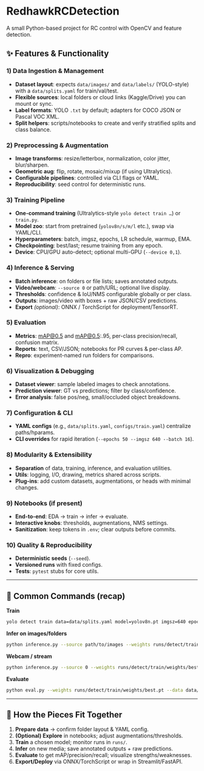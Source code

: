 # RedhawkRCDetection
A small Python-based project for RC control with OpenCV and feature detection.


## ✨ Features & Functionality

### 1) Data Ingestion & Management
- **Dataset layout**: expects `data/images/` and `data/labels/` (YOLO-style) with a `data/splits.yaml` for train/val/test.
- **Flexible sources**: local folders or cloud links (Kaggle/Drive) you can mount or sync.
- **Label formats**: YOLO `.txt` by default; adapters for COCO JSON or Pascal VOC XML.
- **Split helpers**: scripts/notebooks to create and verify stratified splits and class balance.

### 2) Preprocessing & Augmentation
- **Image transforms**: resize/letterbox, normalization, color jitter, blur/sharpen.
- **Geometric aug**: flip, rotate, mosaic/mixup (if using Ultralytics).
- **Configurable pipelines**: controlled via CLI flags or YAML.
- **Reproducibility**: seed control for deterministic runs.

### 3) Training Pipeline
- **One-command training** (Ultralytics-style `yolo detect train …`) or `train.py`.
- **Model zoo**: start from pretrained (`yolov8n/s/m/l` etc.), swap via YAML/CLI.
- **Hyperparameters**: batch, imgsz, epochs, LR schedule, warmup, EMA.
- **Checkpointing**: best/last; resume training from any epoch.
- **Device**: CPU/GPU auto-detect; optional multi-GPU (`--device 0,1`).

### 4) Inference & Serving
- **Batch inference**: on folders or file lists; saves annotated outputs.
- **Video/webcam**: `--source 0` or path/URL; optional live display.
- **Thresholds**: confidence & IoU/NMS configurable globally or per class.
- **Outputs**: images/video with boxes + raw JSON/CSV predictions.
- **Export** *(optional)*: ONNX / TorchScript for deployment/TensorRT.

### 5) Evaluation
- **Metrics**: mAP@0.5 and mAP@0.5:.95, per-class precision/recall, confusion matrix.
- **Reports**: text, CSV/JSON; notebooks for PR curves & per-class AP.
- **Repro**: experiment-named run folders for comparisons.

### 6) Visualization & Debugging
- **Dataset viewer**: sample labeled images to check annotations.
- **Prediction viewer**: GT vs predictions; filter by class/confidence.
- **Error analysis**: false pos/neg, small/occluded object breakdowns.

### 7) Configuration & CLI
- **YAML configs** (e.g., `data/splits.yaml`, `configs/train.yaml`) centralize paths/hparams.
- **CLI overrides** for rapid iteration (`--epochs 50 --imgsz 640 --batch 16`).

### 8) Modularity & Extensibility
- **Separation** of data, training, inference, and evaluation utilities.
- **Utils**: logging, I/O, drawing, metrics shared across scripts.
- **Plug-ins**: add custom datasets, augmentations, or heads with minimal changes.

### 9) Notebooks (if present)
- **End-to-end**: EDA → train → infer → evaluate.
- **Interactive knobs**: thresholds, augmentations, NMS settings.
- **Sanitization**: keep tokens in `.env`; clear outputs before commits.

### 10) Quality & Reproducibility
- **Deterministic seeds** (`--seed`).
- **Versioned runs** with fixed configs.
- **Tests**: `pytest` stubs for core utils.

---

## 🔧 Common Commands (recap)

**Train**
```bash
yolo detect train data=data/splits.yaml model=yolov8n.pt imgsz=640 epochs=50 batch=16
```

**Infer on images/folders**
```bash
python inference.py --source path/to/images --weights runs/detect/train/weights/best.pt --conf 0.25 --iou 0.45
```

**Webcam / stream**
```bash
python inference.py --source 0 --weights runs/detect/train/weights/best.pt
```

**Evaluate**
```bash
python eval.py --weights runs/detect/train/weights/best.pt --data data/splits.yaml
```

---

## 🧩 How the Pieces Fit Together

1. **Prepare data** → confirm folder layout & YAML config.  
2. **(Optional) Explore** in notebooks; adjust augmentations/thresholds.  
3. **Train** a chosen model; monitor runs in `runs/`.  
4. **Infer** on new media; save annotated outputs + raw predictions.  
5. **Evaluate** to get mAP/precision/recall; visualize strengths/weaknesses.  
6. **Export/Deploy** via ONNX/TorchScript or wrap in Streamlit/FastAPI.

